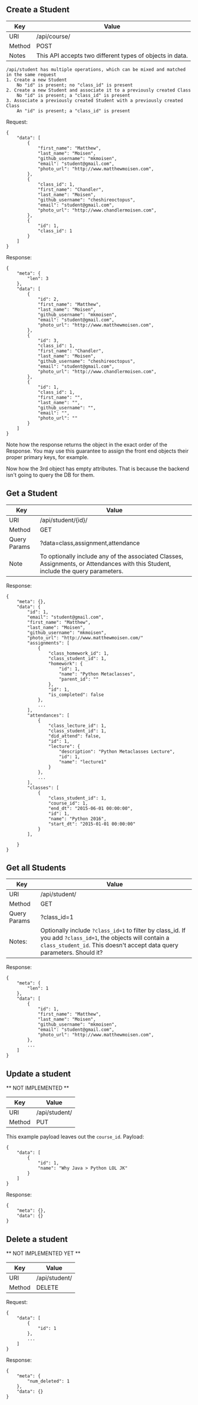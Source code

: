 ## Create a Student
Key      | Value
-------- | --------
URI      | /api/course/
Method   | POST
Notes    | This API accepts two different types of objects in data.

    /api/student has multiple operations, which can be mixed and matched in the same request
    1. Create a new Student
        No "id" is present; no "class_id" is present
    2. Create a new Student and associate it to a previously created Class
        No "id" is present; a "class_id" is present
    3. Associate a previously created Student with a previously created Class
        An "id" is present; a "class_id" is present

Request:

    {
        "data": [
            {
                "first_name": "Matthew",
                "last_name": "Moisen",
                "github_username": "mkmoisen",
                "email": "student@gmail.com",
                "photo_url": "http://www.matthewmoisen.com",
            },
            {
                "class_id": 1,
                "first_name": "Chandler",
                "last_name": "Moisen",
                "github_username": "cheshireoctopus",
                "email": "student@gmail.com",
                "photo_url": "http://www.chandlermoisen.com",
            },
            {
                "id": 1,
                "class_id": 1
            }
        ]
    }


Response:

    {
        "meta": {
            "len": 3
        },
        "data": [
            {
                "id": 2,
                "first_name": "Matthew",
                "last_name": "Moisen",
                "github_username": "mkmoisen",
                "email": "student@gmail.com",
                "photo_url": "http://www.matthewmoisen.com",
            },
            {
                "id": 3,
                "class_id": 1,
                "first_name": "Chandler",
                "last_name": "Moisen",
                "github_username": "cheshireoctopus",
                "email": "student@gmail.com",
                "photo_url": "http://www.chandlermoisen.com",
            },
            {
                "id": 1,
                "class_id": 1,
                "first_name": "",
                "last_name": "",
                "github_username": "",
                "email": "",
                "photo_url": ""
            }
        ]
    }

Note how the response returns the object in the exact order of the Response. You may use this guarantee to assign the front end objects their proper primary keys, for example.

Now how the 3rd object has empty attributes. That is because the backend isn't going to query the DB for them.


## Get a Student
Key      | Value
-------- | --------
URI      | /api/student/{id}/
Method   | GET
Query Params | ?data=class,assignment,attendance
Note     | To optionally include any of the associated Classes, Assignments, or Attendances with this Student, include the query parameters.

Response:

    {
        "meta": {},
        "data": {
            "id": 1,
            "email": "student@gmail.com",
            "first_name": "Matthew",
            "last_name": "Moisen",
            "github_username": "mkmoisen",
            "photo_url": "http://www.matthewmoisen.com/"
            "assignments": [
                {
                    "class_homework_id": 1,
                    "class_student_id": 1,
                    "homework": {
                        "id": 1,
                        "name": "Python Metaclasses",
                        "parent_id": ""
                    },
                    "id": 1,
                    "is_completed": false
                },
                ...
            ],
            "attendances": [
                {
                    "class_lecture_id": 1,
                    "class_student_id": 1,
                    "did_attend": false,
                    "id": 1,
                    "lecture": {
                        "description": "Python Metaclasses Lecture",
                        "id": 1,
                        "name": "lecture1"
                    }
                },
                ...
            ],
            "classes": [
                {
                    "class_student_id": 1,
                    "course_id": 1,
                    "end_dt": "2015-06-01 00:00:00",
                    "id": 1,
                    "name": "Python 2016",
                    "start_dt": "2015-01-01 00:00:00"
                }
            ],

        }
    }



## Get all Students
Key      | Value
-------- | --------
URI      | /api/student/
Method   | GET
Query Params | ?class_id=1
Notes:   | Optionally include `?class_id=1` to filter by class_id. If you add `?class_id=1`, the objects will contain a `class_student_id`. This doesn't accept data query parameters. Should it?

Response:

    {
        "meta": {
            "len": 1
        },
        "data": [
            {
                "id": 1,
                "first_name": "Matthew",
                "last_name": "Moisen",
                "github_username": "mkmoisen",
                "email": "student@gmail.com",
                "photo_url": "http://www.matthewmoisen.com",
            },
            ...
        ]
    }


## Update a student

** NOT IMPLEMENTED **

Key      | Value
-------- | --------
URI      | /api/student/
Method   | PUT

This example payload leaves out the `course_id`.
Payload:

    {
        "data": [
            {
                "id": 1,
                "name": "Why Java > Python LOL JK"
            }
        ]
    }

Response:

    {
        "meta": {},
        "data": {}
    }

## Delete a student

** NOT IMPLEMENTED YET **

Key      | Value
-------- | --------
URI      | /api/student/
Method   | DELETE

Request:

    {
        "data": [
            {
                "id": 1
            },
            ...
        ]
    }   

Response:

    {
        "meta": {
            "num_deleted": 1
        },
        "data": {}
    }

